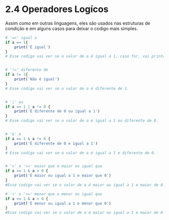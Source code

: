 # 2.4 Operadores Logícos

Assim como em outras linguagens, eles são usados nas estruturas de condição e em alguns casos para deixar o codigo mais simples.

```r
# '==' igual a 
if a == 1{
    print('É igual')
}
# Esse codigo vai ver se o valor de a é igual a 1, caso for, vai printar 'É igual'.


# '!=' diferente de
if a != 1{
    print('Não é igual')
}
# Esse codigo vai ver se o valor de a é diferente de 1.


# '|' ou
if a == 1 | a != 0 {
    print('É diferente de 0 ou igual a 1')
}
# Esse codigo vai ver se o valor de a é igual a 1 ou diferente de 0.


# '&' e
if a == 1 & a != 0 {
    print('É diferente de 0 e igual a 1')
}
# Esse codigo vai ver se o valor de a é igual a 1 e diferente de 0.


# '>' e '>=' maior que e maior ou igual que
if a >= 1 & a > 0 {
    print('É maior ou igual a 1 e maior que 0')
}
#Esse codigo vai ver se o valor de a é maior ou igual a 1 e maior de 0.

# '<' e '<=' menor que e menor ou igual que
if a >= 1 & a > 0 {
    print('É menor ou igual a 1 e menor que 0')
}
#Esse codigo vai ver se o valor de a é maior ou igual a 1 e maior de 0.
```